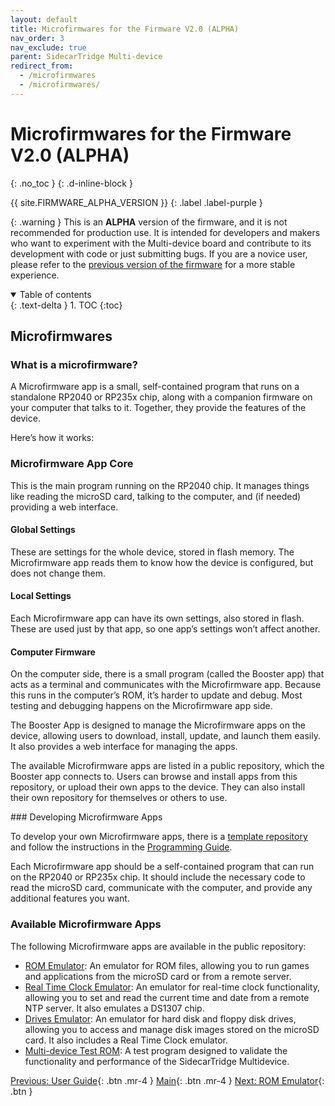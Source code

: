 ```yaml
---
layout: default
title: Microfirmwares for the Firmware V2.0 (ALPHA)
nav_order: 3
nav_exclude: true
parent: SidecarTridge Multi-device
redirect_from:
  - /microfirmwares
  - /microfirmwares/
---
```


# Microfirmwares for the Firmware V2.0 (ALPHA)
{: .no_toc }
{: .d-inline-block }

{{ site.FIRMWARE_ALPHA_VERSION }}
{: .label .label-purple }

{: .warning }
This is an **ALPHA** version of the firmware, and it is not recommended for production use. It is intended for developers and makers who want to experiment with the Multi-device board and contribute to its development with code or just submitting bugs. If you are a novice user, please refer to the [previous version of the firmware](https://docs.sidecartridge.com/sidecartridge-multidevice/userguide/) for a more stable experience.


<details open markdown="block">
  <summary>
    Table of contents
  </summary>
  {: .text-delta }
1. TOC
{:toc}
</details>

## Microfirmwares

### What is a microfirmware?

A Microfirmware app is a small, self-contained program that runs on a standalone RP2040 or RP235x chip, along with a companion firmware on your computer that talks to it. Together, they provide the features of the device.

Here’s how it works:

### Microfirmware App Core
This is the main program running on the RP2040 chip. It manages things like reading the microSD card, talking to the computer, and (if needed) providing a web interface.

#### Global Settings
These are settings for the whole device, stored in flash memory. The Microfirmware app reads them to know how the device is configured, but does not change them.

#### Local Settings
Each Microfirmware app can have its own settings, also stored in flash. These are used just by that app, so one app’s settings won’t affect another.

#### Computer Firmware
On the computer side, there is a small program (called the Booster app) that acts as a terminal and communicates with the Microfirmware app. Because this runs in the computer’s ROM, it’s harder to update and debug. Most testing and debugging happens on the Microfirmware app side.

The Booster App is designed to manage the Microfirmware apps on the device, allowing users to download, install, update, and launch them easily. It also provides a web interface for managing the apps.

The available Microfirmware apps are listed in a public repository, which the Booster app connects to. Users can browse and install apps from this repository, or upload their own apps to the device. They can also install their own repository for themselves or others to use.

### Developing Microfirmware Apps

To develop your own Microfirmware apps, there is a  [template repository](https://github.com/sidecartridge/md-microfirmware-template) and follow the instructions in the [Programming Guide](/sidecartridge-multidevice/programming/).

Each Microfirmware app should be a self-contained program that can run on the RP2040 or RP235x chip. It should include the necessary code to read the microSD card, communicate with the computer, and provide any additional features you want. 

### Available Microfirmware Apps

The following Microfirmware apps are available in the public repository:
- [ROM Emulator](/sidecartridge-multidevice/microfirmwares/rom_emulator/): An emulator for ROM files, allowing you to run games and applications from the microSD card or from a remote server.
- [Real Time Clock Emulator](/sidecartridge-multidevice/microfirmwares/rtc_emulator/): An emulator for real-time clock functionality, allowing you to set and read the current time and date from a remote NTP server. It also emulates a DS1307 chip.
- [Drives Emulator](/sidecartridge-multidevice/microfirmwares/drives_emulator/): An emulator for hard disk and floppy disk drives, allowing you to access and manage disk images stored on the microSD card. It also includes a Real Time Clock emulator.
- [Multi-device Test ROM](/sidecartridge-multidevice/microfirmwares/multidevice-test/): A test program designed to validate the functionality and performance of the SidecarTridge Multidevice.


[Previous: User Guide](/sidecartridge-multidevice/userguide_v2/){: .btn .mr-4 }
[Main](/sidecartridge-multidevice/){: .btn .mr-4 }
[Next: ROM Emulator](/sidecartridge-multidevice/microfirmwares/rom_emulator/){: .btn }